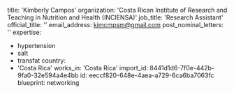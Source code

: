 title: 'Kimberly Campos'
organization: 'Costa Rican Institute of Research and Teaching in Nutrition and Health (INCIENSA)'
job_title: 'Research Assistant'
official_title: ''
email_address: kimcmpsm@gmail.com
post_nominal_letters: ''
expertise:
  - hypertension
  - salt
  - transfat
country:
  - 'Costa Rica'
works_in: 'Costa Rica'
import_id: 8441d1d6-7f0e-442b-9fa0-32e594a4e4bb
id: eeccf820-648e-4aea-a729-6ca6ba7063fc
blueprint: networking
